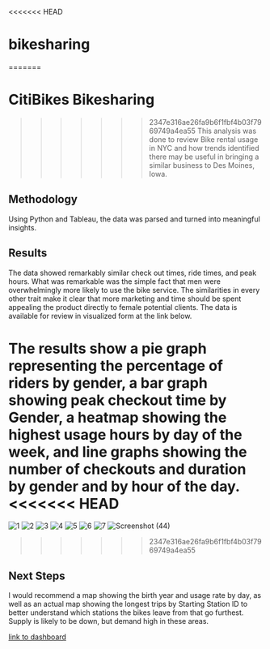 <<<<<<< HEAD
# bikesharing
=======
# CitiBikes Bikesharing
>>>>>>> 2347e316ae26fa9b6f1fbf4b03f7969749a4ea55
This analysis was done to review Bike rental usage in NYC and how trends identified there may be useful in bringing a similar business to Des Moines, Iowa.

## Methodology
Using Python and Tableau, the data was parsed and turned into meaningful insights.

## Results
The data showed remarkably similar check out times, ride times, and peak hours. What was remarkable was the simple fact that men were overwhelmingly more likely to use the bike service. The similarities in every other trait make it clear that more marketing and time should be spent appealing the product directly to female potential clients. The data is available for review in visualized form at the link below.

The results show a pie graph representing the percentage of riders by gender, a bar graph showing peak checkout time by Gender, a heatmap showing the highest usage hours by day of the week, and line graphs showing the number of checkouts and duration by gender and by hour of the day.
<<<<<<< HEAD
=======
![1](https://user-images.githubusercontent.com/108035549/197429107-1a8db157-476a-4ec2-b7c1-5cd0a3e7e5e3.png)
![2](https://user-images.githubusercontent.com/108035549/197429122-eead2866-3c75-41a1-8eb8-774f73fc808f.png)
![3](https://user-images.githubusercontent.com/108035549/197429136-378eb325-853a-4682-9021-4227b3cc3a64.png)
![4](https://user-images.githubusercontent.com/108035549/197429150-80a10766-c6e8-45fe-bf3b-b3594f7befbe.png)
![5](https://user-images.githubusercontent.com/108035549/197429157-1a3442e1-6746-495c-b185-ec04bdc8b260.png)
![6](https://user-images.githubusercontent.com/108035549/197429164-6c265816-4104-4922-9667-9dfc4434bd11.png)
![7](https://user-images.githubusercontent.com/108035549/197429179-1b37a737-dc22-4919-a855-2b6573c6f153.png)
![Screenshot (44)](https://user-images.githubusercontent.com/108035549/197429188-07af099b-604f-4073-a976-d9c737bfa8e2.png)
>>>>>>> 2347e316ae26fa9b6f1fbf4b03f7969749a4ea55

## Next Steps
I would recommend a map showing the birth year and usage rate by day, as well as an actual map showing the longest trips by Starting Station ID to better understand which stations the bikes leave from that go furthest. Supply is likely to be down, but demand high in these areas.

[link to dashboard](https://public.tableau.com/app/profile/s6794/viz/CitiBikeChallengeDeliverable3/Story1?publish=yes)
